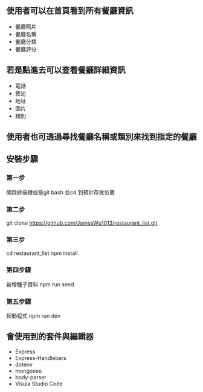 ##  使用者可以在首頁看到所有餐廳資訊
+ 餐廳照片
+ 餐廳名稱
+ 餐廳分類
+ 餐廳評分

## 若是點進去可以查看餐廳詳細資訊
+ 電話
+ 敘述
+ 地址
+ 圖片
+ 類別

## 使用者也可透過尋找餐廳名稱或類別來找到指定的餐廳

## 安裝步驟

### 第一步

開啟終端機或是git bash 並cd 到預計存放位置

### 第二步
git clone https://github.com/JamesWu1013/restaurant_list.git

### 第三步
cd restaurant_list
npm install

### 第四步驟
新增種子資料
npm run seed

### 第五步驟
起動程式
npm run dev

## 會使用到的套件與編輯器
+ Express 
+ Express-Handlebars
+ dotenv
+ mongoose
+ body-parser
+ Visula Studio Code

